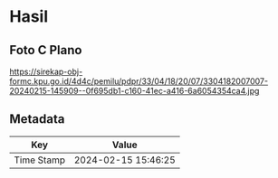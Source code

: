 # Hasil

## Foto C Plano

https://sirekap-obj-formc.kpu.go.id/4d4c/pemilu/pdpr/33/04/18/20/07/3304182007007-20240215-145909--0f695db1-c160-41ec-a416-6a6054354ca4.jpg


## Metadata

| Key        | Value               |
| ---------- | ------------------- |
| Time Stamp | 2024-02-15 15:46:25 |



